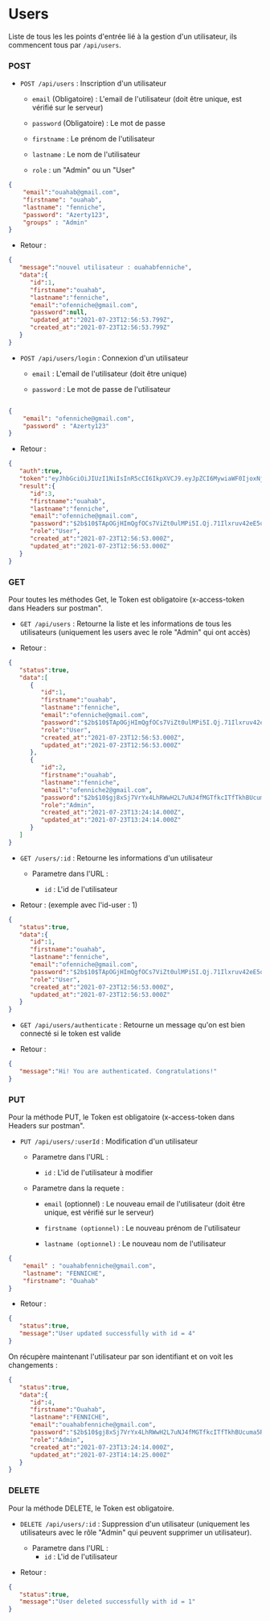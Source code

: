 

# Users


Liste de tous les les points d'entrée lié à la gestion d'un utilisateur, ils commencent tous par `/api/users`.


### POST

  
-  `POST /api/users` : Inscription d'un utilisateur

	-  `email` (Obligatoire) : L'email de l'utilisateur (doit être unique, est vérifié sur le serveur)

	-  `password` (Obligatoire) : Le mot de passe

	-  `firstname` : Le prénom de l'utilisateur

	- `lastname` : Le nom de l'utilisateur

	-   `role` : un "Admin" ou un "User"
```json
{
	"email":"ouahab@gmail.com",
	"firstname": "ouahab",
	"lastname": "fenniche",
	"password": "Azerty123",
	"groups" : "Admin"
}
```

- Retour : 

```json
{
   "message":"nouvel utilisateur : ouahabfenniche",
   "data":{
      "id":1,
      "firstname":"ouahab",
      "lastname":"fenniche",
      "email":"ofenniche@gmail.com",
      "password":null,
      "updated_at":"2021-07-23T12:56:53.799Z",
      "created_at":"2021-07-23T12:56:53.799Z"
   }
}
```

-  `POST /api/users/login` : Connexion d'un utilisateur

	-  `email` : L'email de l'utilisateur (doit être unique)
	
	-  `password` : Le mot de passe de l'utilisateur

  

```json

{
	"email": "ofenniche@gmail.com",
	"password" : "Azerty123"
}

```

  

- Retour :

  

```json
{
   "auth":true,
   "token":"eyJhbGciOiJIUzI1NiIsInR5cCI6IkpXVCJ9.eyJpZCI6MywiaWF0IjoxNjI3MDQ2MjE4LCJleHAiOjE2MjcwNDY1MTh9.x83YxlrbqukulucRsSD_1CUDcWoY_q0rxM53bq7io24",
   "result":{
      "id":3,
      "firstname":"ouahab",
      "lastname":"fenniche",
      "email":"ofenniche@gmail.com",
      "password":"$2b$10$TApOGjHImQgfOCs7ViZt0ulMPi5I.Qj.71Ilxruv42eE5qL7MQRl.",
      "role":"User",
      "created_at":"2021-07-23T12:56:53.000Z",
      "updated_at":"2021-07-23T12:56:53.000Z"
   }
}
```




### GET 
Pour toutes les méthodes Get, le Token est obligatoire (x-access-token dans Headers sur postman".

-  `GET /api/users` : Retourne la liste et les informations de tous les utilisateurs (uniquement les users avec le role "Admin" qui ont accès)

- Retour :
```json
{
   "status":true,
   "data":[
      {
         "id":1,
         "firstname":"ouahab",
         "lastname":"fenniche",
         "email":"ofenniche@gmail.com",
         "password":"$2b$10$TApOGjHImQgfOCs7ViZt0ulMPi5I.Qj.71Ilxruv42eE5qL7MQRl.",
         "role":"User",
         "created_at":"2021-07-23T12:56:53.000Z",
         "updated_at":"2021-07-23T12:56:53.000Z"
      },
      {
         "id":2,
         "firstname":"ouahab",
         "lastname":"fenniche",
         "email":"ofenniche2@gmail.com",
         "password":"$2b$10$gj8xSj7VrYx4LhRWwH2L7uNJ4fMGTfkcITfTkhBUcuma5RZMTpL9a",
         "role":"Admin",
         "created_at":"2021-07-23T13:24:14.000Z",
         "updated_at":"2021-07-23T13:24:14.000Z"
      }
   ]
}
```

-  `GET /users/:id` : Retourne les informations d'un utilisateur 

  

	- Parametre dans l'URL :

		-  `id` : L'id de l'utilisateur

  

- Retour : (exemple avec l'id-user : 1) 
```json
{
   "status":true,
   "data":{
      "id":1,
      "firstname":"ouahab",
      "lastname":"fenniche",
      "email":"ofenniche@gmail.com",
      "password":"$2b$10$TApOGjHImQgfOCs7ViZt0ulMPi5I.Qj.71Ilxruv42eE5qL7MQRl.",
      "role":"User",
      "created_at":"2021-07-23T12:56:53.000Z",
      "updated_at":"2021-07-23T12:56:53.000Z"
   }
}
```

-  `GET /api/users/authenticate` : Retourne un message qu'on est bien connecté si le token est valide


- Retour :
```json
{
   "message":"Hi! You are authenticated. Congratulations!"
}
```

### PUT
Pour  la méthode PUT, le Token est obligatoire (x-access-token dans Headers sur postman".

-  `PUT /api/users/:userId` : Modification d'un utilisateur 

  
	- Parametre dans l'URL :
		-  `id` : L'id de l'utilisateur à modifier
		
	- Parametre dans la requete :
		- `email` (optionnel) : Le nouveau email de l'utilisateur (doit être unique, est vérifié sur le serveur)

		-  `firstname (optionnel)` : Le nouveau prénom de l'utilisateur

		- `lastname (optionnel)` : Le nouveau nom de l'utilisateur


```json
{
    "email" : "ouahabfenniche@gmail.com",
    "lastname": "FENNICHE",
    "firstname": "Ouahab"
}
```

  

- Retour :

  

```json
{
   "status":true,
   "message":"User updated successfully with id = 4"
}
```

On récupère maintenant l'utilisateur par son identifiant et on voit les changements :
```json
{
   "status":true,
   "data":{
      "id":4,
      "firstname":"Ouahab",
      "lastname":"FENNICHE",
      "email":"ouahabfenniche@gmail.com",
      "password":"$2b$10$gj8xSj7VrYx4LhRWwH2L7uNJ4fMGTfkcITfTkhBUcuma5RZMTpL9a",
      "role":"Admin",
      "created_at":"2021-07-23T13:24:14.000Z",
      "updated_at":"2021-07-23T14:14:25.000Z"
   }
}
```

### DELETE
Pour la  méthode DELETE, le Token est obligatoire.

-  `DELETE /api/users/:id` : Suppression d'un utilisateur (uniquement les utilisateurs avec le rôle "Admin" qui peuvent supprimer un utilisateur).

	- Parametre dans l'URL :
		-  `id` : L'id de l'utilisateur
  

- Retour :

```json
{
   "status":true,
   "message":"User deleted successfully with id = 1"
}
```